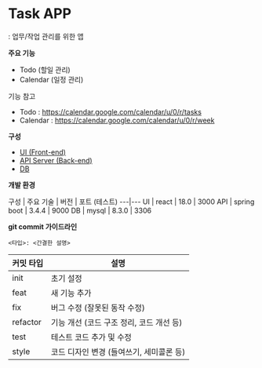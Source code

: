 # Task APP
: 업무/작업 관리를 위한 앱


**주요 기능**
- Todo (할일 관리)
- Calendar (일정 관리)

기능 참고
- Todo :  https://calendar.google.com/calendar/u/0/r/tasks
- Calendar : https://calendar.google.com/calendar/u/0/r/week


**구성**
- [UI (Front-end)](./task-ui/README.md)
- [API Server (Back-end)](./task-server/README.md)
- [DB](./task-database/README.md)


**개발 환경**

구성 | 주요 기술 | 버전 | 포트 (테스트)
---|---
UI   | react | 18.0 | 3000
API  | spring boot | 3.4.4 | 9000
DB   | mysql | 8.3.0 | 3306


**git commit 가이드라인**
```
<타입>: <간결한 설명>
```

커밋 타입 | 설명
---|---
init | 초기 설정
feat | 새 기능 추가
fix  | 버그 수정 (잘못된 동작 수정)
refactor | 기능 개선 (코드 구조 정리, 코드 개선 등)
test | 테스트 코드 추가 및 수정
style | 코드 디자인 변경 (들여쓰기, 세미콜론 등)